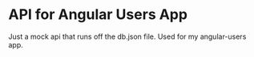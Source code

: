 # API for Angular Users App

Just a mock api that runs off the db.json file. Used for my angular-users app.

